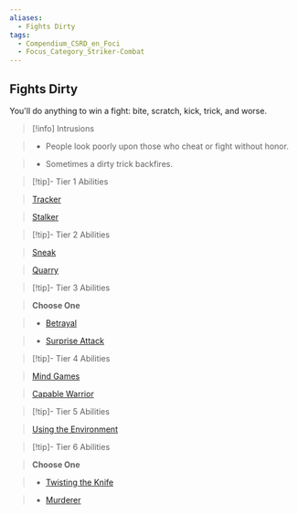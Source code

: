 ```yaml
---
aliases:
  - Fights Dirty
tags:
  - Compendium_CSRD_en_Foci
  - Focus_Category_Striker-Combat
---
```

  
    
## Fights Dirty    
You'll do anything to win a fight: bite, scratch, kick, trick, and worse.    
  
>[!info] Intrusions    
>- People look poorly upon those who cheat or fight without honor.    
>- Sometimes a dirty trick backfires.    
  
  
>[!tip]- Tier 1 Abilities    
> [Tracker](Tracker.md)    
> [Stalker](Stalker.md)    
  
  
>[!tip]- Tier 2 Abilities    
> [Sneak](Sneak.md)    
> [Quarry](Quarry.md)    
  
  
>[!tip]- Tier 3 Abilities    
> **Choose One**    
>- [Betrayal](Betrayal.md)    
>- [Surprise Attack](Surprise-Attack.md)    
  
  
>[!tip]- Tier 4 Abilities    
> [Mind Games](Mind-Games.md)    
> [Capable Warrior](Capable-Warrior.md)    
  
  
>[!tip]- Tier 5 Abilities    
> [Using the Environment](Using-the-Environment.md)    
  
  
>[!tip]- Tier 6 Abilities    
> **Choose One**    
>- [Twisting the Knife](Twisting-the-Knife.md)    
>- [Murderer](Murderer.md)